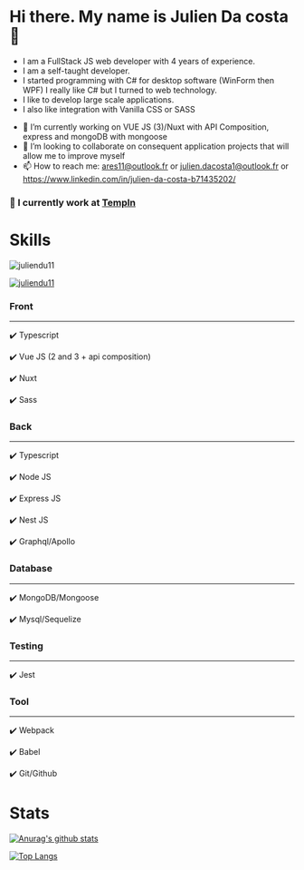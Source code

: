 # Hi there. My name is Julien Da costa 👋

* I am a FullStack JS web developer with 4 years of experience.
* I am a self-taught developer.
* I started programming with C# for desktop software (WinForm then WPF) I really like C# but I turned to web technology.
* I like to develop large scale applications.
* I also like integration with Vanilla CSS or SASS

- 🔭 I’m currently working on VUE JS (3)/Nuxt with API Composition, express and mongoDB with mongoose
- 👯 I’m looking to collaborate on consequent application projects that will allow me to improve myself
- 📫 How to reach me: ares11@outlook.fr or julien.dacosta1@outlook.fr or https://www.linkedin.com/in/julien-da-costa-b71435202/

### :construction_worker: I currently work at [TempIn](https://tempin.io/)

# Skills

<p align="left"> <img src="https://komarev.com/ghpvc/?username=juliendu11&label=Profile%20views&color=0e75b6&style=flat" alt="juliendu11" /> </p>

<p align="left"> <a href="https://github.com/ryo-ma/github-profile-trophy"><img src="https://github-profile-trophy.vercel.app/?username=juliendu11" alt="juliendu11" /></a> </p>


### Front
-------
:heavy_check_mark: Typescript

:heavy_check_mark: Vue JS (2 and 3 + api composition)

:heavy_check_mark: Nuxt

:heavy_check_mark: Sass

### Back
-------
:heavy_check_mark: Typescript

:heavy_check_mark: Node JS

:heavy_check_mark: Express JS

:heavy_check_mark: Nest JS

:heavy_check_mark: Graphql/Apollo

### Database
-------

:heavy_check_mark: MongoDB/Mongoose

:heavy_check_mark: Mysql/Sequelize

### Testing
-------

:heavy_check_mark: Jest

### Tool
-------

:heavy_check_mark: Webpack

:heavy_check_mark: Babel

:heavy_check_mark: Git/Github

# Stats

[![Anurag's github stats](https://github-readme-stats.vercel.app/api?username=juliendu11&count_private=true&show_icons=true&theme=radical)](https://github.com/anuraghazra/github-readme-stats)

[![Top Langs](https://github-readme-stats.vercel.app/api/top-langs/?username=juliendu11)](https://github.com/anuraghazra/github-readme-stats)
